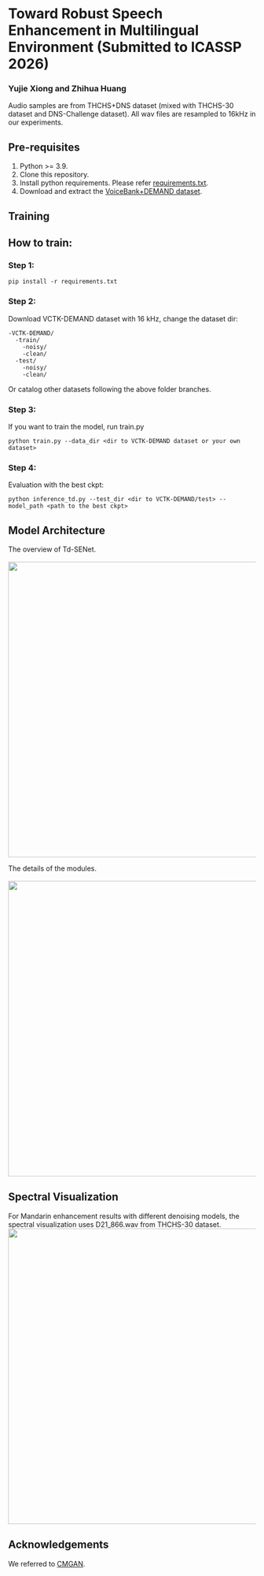 # Toward Robust Speech Enhancement in Multilingual Environment (Submitted to ICASSP 2026)
### Yujie Xiong and Zhihua Huang
Audio samples are from THCHS+DNS dataset (mixed with THCHS-30 dataset and DNS-Challenge dataset). All wav files are resampled to 16kHz in our experiments.

 
## Pre-requisites
1. Python >= 3.9.
2. Clone this repository.
3. Install python requirements. Please refer [requirements.txt](https://github.com/Yj-Xiong/AnonymousRepo/blob/main/requirements.txt).
4. Download and extract the [VoiceBank+DEMAND dataset](https://datashare.ed.ac.uk/handle/10283/1942). 

## Training
## How to train:

### Step 1:

```pip install -r requirements.txt```

### Step 2:
Download VCTK-DEMAND dataset with 16 kHz, change the dataset dir:
```
-VCTK-DEMAND/
  -train/
    -noisy/
    -clean/
  -test/
    -noisy/
    -clean/
```
Or catalog other datasets following the above folder branches.

### Step 3:
If you want to train the model, run train.py
```
python train.py --data_dir <dir to VCTK-DEMAND dataset or your own dataset>
```

### Step 4:
Evaluation with the best ckpt:
```
python inference_td.py --test_dir <dir to VCTK-DEMAND/test> --model_path <path to the best ckpt>
```

## Model Architecture
The overview of Td-SENet. <br><br>
<img src="https://github.com/Yj-Xiong/AnonymousRepo/blob/main/models/TdSENet-Overview.png" width="600px">

The details of the modules. <br><br>
<img src="https://github.com/Yj-Xiong/AnonymousRepo/blob/main/models/Modules.png" width="600px">


## Spectral Visualization
For Mandarin enhancement results with different denoising models, the spectral visualization uses D21_866.wav from THCHS-30 dataset.
<img src="https://github.com/Yj-Xiong/AnonymousRepo/blob/main/data/Spectrograms.png" width="600px">

## Acknowledgements
We referred to [CMGAN](https://github.com/ruizhecao96/CMGAN/).
